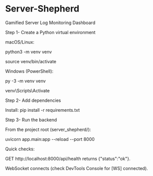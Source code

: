 # Server-Shepherd
Gamified Server Log Monitoring Dashboard

Step 1- Create a Python virtual environment

macOS/Linux:

python3 -m venv venv

source venv/bin/activate

Windows (PowerShell):

py -3 -m venv venv

venv\Scripts\Activate

Step 2- Add dependencies

Install: pip install -r requirements.txt

Step 3- Run the backend

From the project root (server_shepherd/):

uvicorn app.main:app --reload --port 8000

Quick checks:

GET http://localhost:8000/api/health returns {"status":"ok"}.

WebSocket connects (check DevTools Console for [WS] connected).
